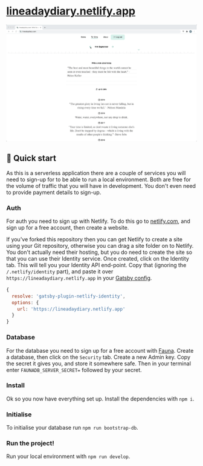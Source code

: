 # [lineadaydiary.netlify.app](https://lineadaydiary.netlify.app)

![Site demo](./.github/site-demo.gif)

## 🚀 Quick start

As this is a serverless application there are a couple of services you will need to sign-up for to be able to run a local environment. Both are free for the volume of traffic that you will have in development. You don't even need to provide payment details to sign-up.

### Auth

For auth you need to sign up with Netlify. To do this go to [netlify.com](https://www.netlify.com/), and sign up for a free account, then create a website.

If you've forked this repository then you can get Netlify to create a site using your Git repository, otherwise you can drag a site folder on to Netlify. You don't actually need their hosting, but you do need to create the site so that you can use their Identity service. Once created, click on the Identity tab. This will tell you your Identity API end-point. Copy that (ignoring the `/.netlify/identity` part), and paste it over `https://lineadaydiary.netlify.app` in your [Gatsby config](./gatsby-config.js).

```javascript
{
  resolve: 'gatsby-plugin-netlify-identity',
  options: {
    url: 'https://lineadaydiary.netlify.app'
  }
}
```

### Database

For the database you need to sign up for a free account with [Fauna](https://fauna.com/). Create a database, then click on the `Security` tab. Create a new Admin key. Copy the secret it gives you, and store it somewhere safe. Then in your terminal enter `FAUNADB_SERVER_SECRET=` followed by your secret.

### Install

Ok so you now have everything set up. Install the dependencies with `npm i`.

### Initialise

To initialise your database run `npm run bootstrap-db`.

### Run the project!

Run your local environment with `npm run develop`.
